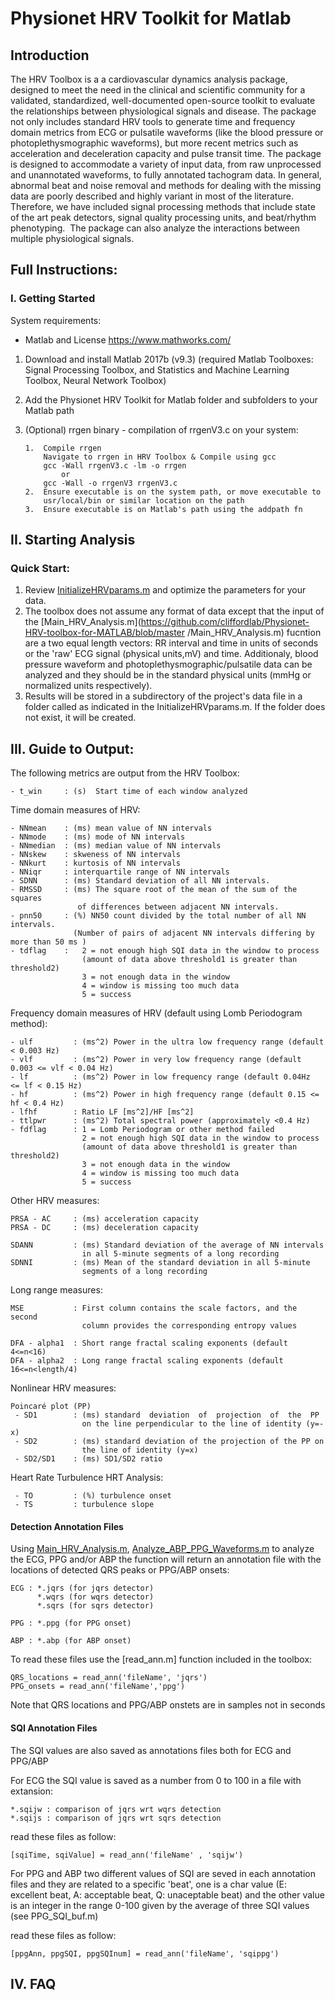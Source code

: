 # Physionet HRV Toolkit for Matlab
## Introduction
The HRV Toolbox is a a cardiovascular dynamics analysis package, designed 
to meet the need in the clinical and scientific community for a validated, 
standardized, well-documented open-source toolkit to evaluate the 
relationships between physiological signals and disease. The package not 
only includes standard HRV tools to generate time and frequency domain 
metrics from ECG or pulsatile waveforms (like the blood pressure or 
photoplethysmographic waveforms), but more recent metrics such as 
acceleration and deceleration capacity and pulse transit time. The package
is designed to accommodate a variety of input data, from raw unprocessed 
and unannotated waveforms, to fully annotated tachogram data. In general, 
abnormal beat and noise removal and methods for dealing with the missing 
data are poorly described and highly variant in most of the literature. 
Therefore, we have included signal processing methods that include state 
of the art peak detectors, signal quality processing units, and beat/rhythm 
phenotyping.  The package can also analyze the interactions between 
multiple physiological signals.

## Full Instructions: 

### I. Getting Started
System requirements:

- Matlab and License    https://www.mathworks.com/

1)  Download and install Matlab 2017b (v9.3) (required Matlab Toolboxes: 
    Signal Processing Toolbox, and Statistics and Machine Learning Toolbox, 
    Neural Network Toolbox)

2)  Add the Physionet HRV Toolkit for Matlab folder and subfolders to your
    Matlab path

3)  (Optional) rrgen binary - compilation of rrgenV3.c on your system:

        1.  Compile rrgen
            Navigate to rrgen in HRV Toolbox & Compile using gcc
            gcc -Wall rrgenV3.c -lm -o rrgen
                or
            gcc -Wall -o rrgenV3 rrgenV3.c 
        2.  Ensure executable is on the system path, or move executable to
            usr/local/bin or similar location on the path
        3.  Ensure executable is on Matlab's path using the addpath fn

## II. Starting Analysis

### Quick Start: 
1)  Review [InitializeHRVparams.m](https://github.com/cliffordlab/Physionet-HRV-toolbox-for-MATLAB/blob/master/InitializeHRVparams.m) and optimize the parameters for your 
    data. 
2)  The toolbox does not assume any format of data except that the input 
    of the [Main_HRV_Analysis.m](https://github.com/cliffordlab/Physionet-HRV-toolbox-for-MATLAB/blob/master  /Main_HRV_Analysis.m) fucntion are a two equal length vectors: RR interval
    and time in units of seconds or the 'raw' ECG signal (physical units,mV) 
    and time. 
    Additionaly, blood pressure waveform and photoplethysmographic/pulsatile
    data can be analyzed and they should be in the standard physical units 
    (mmHg or normalized units respectively). 
3)  Results will be stored in a subdirectory of the project's data file
    in a folder called as indicated in the InitializeHRVparams.m. 
    If the folder does not exist, it will be created.

## III. Guide to Output:
The following metrics are output from the HRV Toolbox:

    - t_win     : (s)  Start time of each window analyzed

Time domain measures of HRV:

	- NNmean    : (ms) mean value of NN intervals
	- NNmode    : (ms) mode of NN intervals
	- NNmedian  : (ms) median value of NN intervals
	- NNskew    : skweness of NN intervals
	- NNkurt    : kurtosis of NN intervals
	- NNiqr     : interquartile range of NN intervals
	- SDNN      : (ms) Standard deviation of all NN intervals.
	- RMSSD     : (ms) The square root of the mean of the sum of the squares 
                   of differences between adjacent NN intervals.
	- pnn50     : (%) NN50 count divided by the total number of all NN intervals.
                  (Number of pairs of adjacent NN intervals differing by more than 50 ms )
	- tdflag    :   2 = not enough high SQI data in the window to process
                	(amount of data above threshold1 is greater than threshold2)
            	    3 = not enough data in the window 
                    4 = window is missing too much data
                    5 = success

Frequency domain measures of HRV (default using Lomb Periodogram method):

	- ulf         : (ms^2) Power in the ultra low frequency range (default < 0.003 Hz)
	- vlf         : (ms^2) Power in very low frequency range (default 0.003 <= vlf < 0.04 Hz)
	- lf          : (ms^2) Power in low frequency range (default 0.04Hz  <= lf < 0.15 Hz)
	- hf          : (ms^2) Power in high frequency range (default 0.15 <= hf < 0.4 Hz)
	- lfhf        : Ratio LF [ms^2]/HF [ms^2]
	- ttlpwr      : (ms^2) Total spectral power (approximately <0.4 Hz)
	- fdflag      : 1 = Lomb Periodogram or other method failed   
                    2 = not enough high SQI data in the window to process
                	(amount of data above threshold1 is greater than threshold2)
            	    3 = not enough data in the window 
                    4 = window is missing too much data
                    5 = success

Other HRV measures: 
    
    PRSA - AC     : (ms) acceleration capacity
    PRSA - DC     : (ms) deceleration capacity
	
    SDANN         : (ms) Standard deviation of the average of NN intervals 
                    in all 5-minute segments of a long recording
	SDNNI         : (ms) Mean of the standard deviation in all 5-minute 
                    segments of a long recording

Long range measures:
    
    MSE           : First column contains the scale factors, and the second 
                    column provides the corresponding entropy values
     
    DFA - alpha1  : Short range fractal scaling exponents (default 4<=n<16)
    DFA - alpha2  : Long range fractal scaling exponents (default 16<=n<length/4)

Nonlinear HRV measures: 

    Poincaré plot (PP)
     - SD1        : (ms) standard  deviation  of  projection  of  the  PP    
                    on the line perpendicular to the line of identity (y=-x)
     - SD2        : (ms) standard deviation of the projection of the PP on 
                    the line of identity (y=x)
     - SD2/SD1    : (ms) SD1/SD2 ratio

Heart Rate Turbulence HRT Analysis:

     - TO         : (%) turbulence onset
     - TS         : turbulence slope    

#### Detection Annotation Files 

Using [Main_HRV_Analysis.m](https://github.com/cliffordlab/Physionet-HRV-toolbox-for-MATLAB/blob/master/Main_HRV_Analysis.m), [Analyze_ABP_PPG_Waveforms.m](https://github.com/cliffordlab/Physionet-HRV-toolbox-for-MATLAB/blob/master/Tools/Analyze_ABP_PPG_Waveforms.m) to analyze the ECG, PPG and/or ABP the function 
will return an annotation file with the locations of detected QRS peaks or PPG/ABP onsets:

    ECG : *.jqrs (for jqrs detector)
          *.wqrs (for wqrs detector)
          *.sqrs (for sqrs detector)

    PPG : *.ppg (for PPG onset)

    ABP : *.abp (for ABP onset)

To read these files use the [read_ann.m] function included in the toolbox:

    QRS_locations = read_ann('fileName', 'jqrs')
    PPG_onsets = read_ann('fileName','ppg') 

Note that QRS locations and PPG/ABP onstets are in samples not in seconds

#### SQI Annotation Files

The SQI values are also saved as annotations files both for ECG and PPG/ABP

For ECG the SQI value is saved as a number from 0 to 100 in a file with extansion:

    *.sqijw : comparison of jqrs wrt wqrs detection
    *.sqijs : comparison of jqrs wrt sqrs detection

read these files as follow:

    [sqiTime, sqiValue] = read_ann('fileName' , 'sqijw')

For PPG and ABP two different values of SQI are seved in each annotation files
and they are related to a specific 'beat', one is a char value (E: excellent 
beat, A: acceptable beat, Q: unaceptable beat) and the other value is an integer 
in the range 0-100 given by the average of three SQI values (see PPG_SQI_buf.m)

read these files as follow:

    [ppgAnn, ppgSQI, ppgSQInum] = read_ann('fileName', 'sqippg')
  

## IV. FAQ
